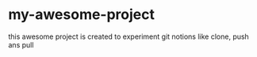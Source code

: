 # my-awesome-project
this awesome project is created to experiment git notions like clone, push ans pull
